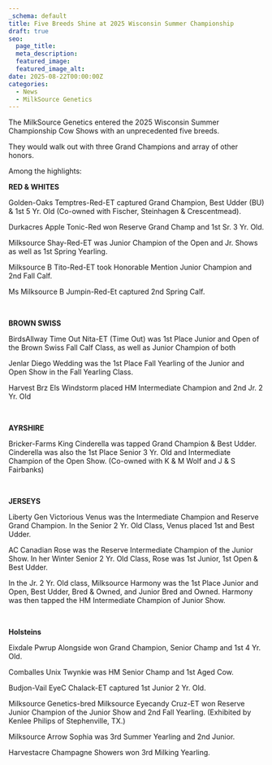 ```yaml
---
_schema: default
title: Five Breeds Shine at 2025 Wisconsin Summer Championship
draft: true
seo:
  page_title:
  meta_description:
  featured_image:
  featured_image_alt:
date: 2025-08-22T00:00:00Z
categories:
  - News
  - MilkSource Genetics
---
```

The  MilkSource Genetics entered the 2025 Wisconsin Summer Championship Cow Shows with an unprecedented five breeds.

They would walk out with three Grand Champions and array of other honors.

Among the highlights:

**RED & WHITES**

Golden-Oaks Temptres-Red-ET captured Grand Champion, Best Udder (BU) & 1st 5 Yr. Old (Co-owned with Fischer, Steinhagen & Crescentmead).

Durkacres Apple Tonic-Red won Reserve Grand Champ and 1st Sr. 3 Yr. Old.

Milksource Shay-Red-ET was Junior Champion of the Open and Jr. Shows as well as 1st Spring Yearling.

Milksource B Tito-Red-ET took Honorable Mention Junior Champion and 2nd Fall Calf.

Ms Milksource B Jumpin-Red-Et captured 2nd Spring Calf.

&nbsp;

**BROWN SWISS**

BirdsAllway Time Out Nita-ET (Time Out) was 1st Place Junior and Open of the Brown Swiss Fall Calf Class, as well as Junior Champion of both

Jenlar Diego Wedding was the 1st Place Fall Yearling of the Junior and Open Show in the Fall Yearling Class.

Harvest Brz Els Windstorm placed HM Intermediate Champion and 2nd Jr. 2 Yr. Old

&nbsp;

**AYRSHIRE**

Bricker-Farms King Cinderella was tapped Grand Champion & Best Udder. Cinderella was also the 1st Place Senior 3 Yr. Old and Intermediate Champion of the Open Show.  (Co-owned with K & M Wolf and J & S Fairbanks)

&nbsp;

**JERSEYS**

Liberty Gen Victorious Venus was the Intermediate Champion and Reserve Grand Champion.  In the Senior 2 Yr. Old Class, Venus placed 1st and Best Udder.

AC Canadian Rose was the Reserve Intermediate Champion of the Junior Show. In her Winter Senior 2 Yr. Old Class, Rose was 1st Junior, 1st Open & Best Udder.

In the Jr. 2 Yr. Old class, Milksource Harmony was the 1st Place Junior and Open, Best Udder, Bred & Owned, and Junior Bred and Owned. Harmony was then tapped the HM Intermediate Champion of Junior Show.

&nbsp;

**Holsteins**

Eixdale Pwrup Alongside won Grand Champion, Senior Champ and 1st 4 Yr. Old.

Comballes Unix Twynkie was HM Senior Champ and 1st Aged Cow.

Budjon-Vail EyeC Chalack-ET captured 1st Junior 2 Yr. Old.

Milksource Genetics-bred Milksource Eyecandy Cruz-ET won Reserve Junior Champion of the Junior Show and 2nd Fall Yearling. (Exhibited by Kenlee Philips of Stephenville, TX.)

Milksource Arrow Sophia was 3rd Summer Yearling and 2nd Junior.

Harvestacre Champagne Showers won 3rd Milking Yearling.